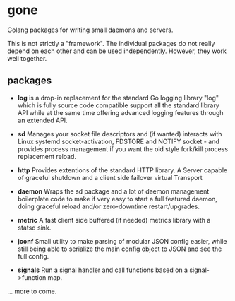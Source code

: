 # gone
Golang packages for writing small daemons and servers.

This is not strictly a "framework". The individual packages do not really depend on each other and can be used independently. However, they work well together.

## packages

* **log** is a drop-in replacement for the standard Go logging library "log" which is fully source code compatible support all the standard library API while at the same time offering advanced logging features through an extended API.

* **sd** Manages your socket file descriptors and (if wanted) interacts with Linux systemd socket-activation, FDSTORE and NOTIFY socket - and provides process management if you want the old style fork/kill process replacement reload.

* **http** Provides extentions of the standard HTTP library. A Server capable of graceful shutdown and a client side failover virtual Transport

* **daemon** Wraps the sd package and a lot of daemon management boilerplate code to make if very easy to start a full featured daemon, doing graceful reload and/or zero-downtime restart/upgrades.

* **metric** A fast client side buffered (if needed) metrics library with a statsd sink.

* **jconf** Small utility to make parsing of modular JSON config easier, while still being able to serialize the main config object to JSON and see the full config.

* **signals** Run a signal handler and call functions based on a signal->function map.

... more to come.

